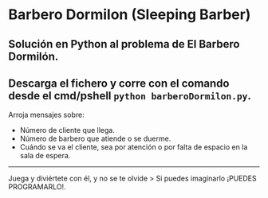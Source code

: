 # Barbero Dormilon (Sleeping Barber)
Solución en Python al problema de El Barbero Dormilón.
---
Descarga el fichero y corre con el comando desde el cmd/pshell `python barberoDormilon.py`.
---
Arroja mensajes sobre:

  * Número de cliente que llega.
  * Número de barbero que atiende o se duerme.
  * Cuándo se va el cliente, sea por atención o por falta de espacio en la sala de espera.
---
Juega y diviértete con él, y no se te olvide > Si puedes imaginarlo ¡PUEDES PROGRAMARLO!.
